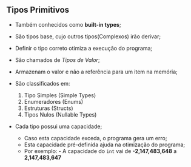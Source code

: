 ## Tipos Primitivos

- Também conhecidos como **built-in types**;
- São tipos base, cujo outros tipos(Complexos) irão derivar;
- Definir o tipo correto otimiza a execução do programa;
- São chamados de _Tipos de Valor_;
- Armazenam o valor e não a referência para um item na memória;
- São classificados em:
    1. Tipo Simples (Simple Types)
    2. Enumeradores (Enums)
    3. Estruturas (Structs)
    4. Tipos Nulos (Nullable Types)

- Cada tipo possui uma capacidade;
  - Caso esta capacidade exceda, o programa gera um erro;
  - Esta capacidade pré-definida ajuda na otimização do programa;
  - Por exemplo: 
        - A capacidade do <code>int</code> vai de **-2,147,483,648** a **2,147,483,647**